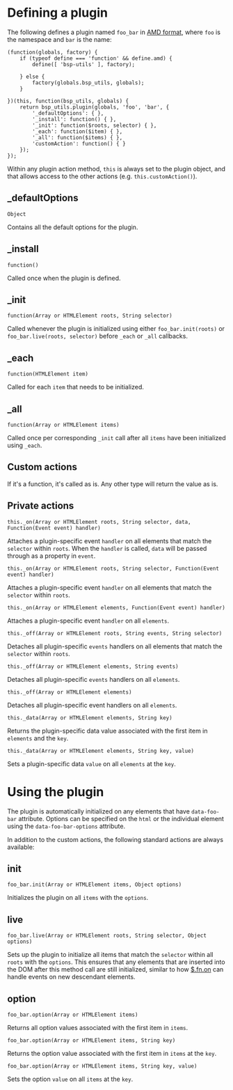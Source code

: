 # Defining a plugin

The following defines a plugin named `foo_bar` in [AMD format](http://requirejs.org/docs/whyamd.html#amd), where `foo` is the namespace and `bar` is the name:

	(function(globals, factory) {
		if (typeof define === 'function' && define.amd) {
			define([ 'bsp-utils' ], factory);

		} else {
			factory(globals.bsp_utils, globals);
		}

	})(this, function(bsp_utils, globals) {
		return bsp_utils.plugin(globals, 'foo', 'bar', {
			'_defaultOptions': { },
			'_install': function() { },
			'_init': function($roots, selector) { },
			'_each': function($item) { },
			'_all': function($items) { },
			'customAction': function() { }
		});
	});

Within any plugin action method, `this` is always set to the plugin object, and that allows access to the other actions (e.g. `this.customAction()`).

## _defaultOptions

`Object`

Contains all the default options for the plugin.

## _install

`function()`

Called once when the plugin is defined.

## _init

`function(Array or HTMLElement roots, String selector)`

Called whenever the plugin is initialized using either `foo_bar.init(roots)` or `foo_bar.live(roots, selector)` before `_each` or `_all` callbacks.

## _each

`function(HTMLElement item)`

Called for each `item` that needs to be initialized.

## _all

`function(Array or HTMLElement items)`

Called once per corresponding `_init` call after all `items` have been initialized using `_each`.

## Custom actions

If it's a function, it's called as is. Any other type will return the value as is.

## Private actions

`this._on(Array or HTMLElement roots, String selector, data, Function(Event event) handler)`

Attaches a plugin-specific event `handler` on all elements that match the `selector` within `roots`. When the `handler` is called, `data` will be passed through as a property in `event`.

`this._on(Array or HTMLElement roots, String selector, Function(Event event) handler)`

Attaches a plugin-specific event `handler` on all elements that match the `selector` within `roots`.

`this._on(Array or HTMLElement elements, Function(Event event) handler)`

Attaches a plugin-specific event `handler` on all `elements`.

`this._off(Array or HTMLElement roots, String events, String selector)`

Detaches all plugin-specific `events` handlers on all elements that match the `selector` within `roots`.

`this._off(Array or HTMLElement elements, String events)`

Detaches all plugin-specific `events` handlers on all `elements`.

`this._off(Array or HTMLElement elements)`

Detaches all plugin-specific event handlers on all `elements`.

`this._data(Array or HTMLElement elements, String key)`

Returns the plugin-specific data value associated with the first item in `elements` and the `key`.

`this._data(Array or HTMLElement elements, String key, value)`

Sets a plugin-specific data `value` on all `elements` at the `key`.

# Using the plugin

The plugin is automatically initialized on any elements that have `data-foo-bar` attribute. Options can be specified on the `html` or the individual element using the `data-foo-bar-options` attribute.

In addition to the custom actions, the following standard actions are always available:

## init

`foo_bar.init(Array or HTMLElement items, Object options)`

Initializes the plugin on all `items` with the `options`.

## live

`foo_bar.live(Array or HTMLElement roots, String selector, Object options)`

Sets up the plugin to initialize all items that match the `selector` within
all `roots` with the `options`. This ensures that any elements that are inserted into the DOM after this method call are still initialized, similar to how [$.fn.on](http://api.jquery.com/on/) can handle events on new descendant elements.

## option

`foo_bar.option(Array or HTMLElement items)`

Returns all option values associated with the first item in `items`.

`foo_bar.option(Array or HTMLElement items, String key)`

Returns the option value associated with the first item in `items` at the `key`.

`foo_bar.option(Array or HTMLElement items, String key, value)`

Sets the option `value` on all `items` at the `key`.
